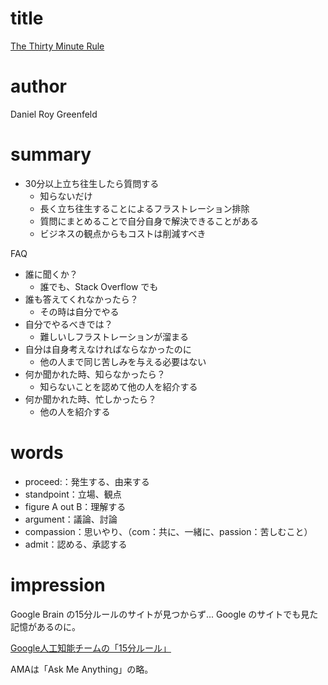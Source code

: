 # title
[The Thirty Minute Rule](https://daniel.feldroy.com/posts/thirty-minute-rule)

# author
Daniel Roy Greenfeld

# summary
- 30分以上立ち往生したら質問する
    - 知らないだけ
    - 長く立ち往生することによるフラストレーション排除
    - 質問にまとめることで自分自身で解決できることがある
    - ビジネスの観点からもコストは削減すべき

FAQ
- 誰に聞くか？
    - 誰でも、Stack Overflow でも
- 誰も答えてくれなかったら？
    - その時は自分でやる
- 自分でやるべきでは？
    - 難しいしフラストレーションが溜まる
- 自分は自身考えなければならなかったのに
    - 他の人まで同じ苦しみを与える必要はない
- 何か聞かれた時、知らなかったら？
    - 知らないことを認めて他の人を紹介する
- 何か聞かれた時、忙しかったら？
    - 他の人を紹介する

# words
- proceed:：発生する、由来する
- standpoint：立場、観点
- figure A out B：理解する
- argument：議論、討論
- compassion：思いやり、（com：共に、一緒に、passion：苦しむこと）
- admit：認める、承認する

# impression
Google Brain の15分ルールのサイトが見つからず...
Google のサイトでも見た記憶があるのに。

[Google人工知能チームの「15分ルール」](https://tkybpp.hatenablog.com/entry/2016/08/16/173055)

AMAは「Ask Me Anything」の略。